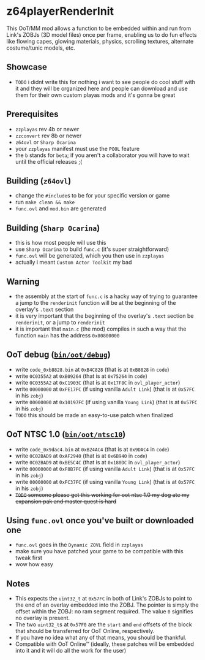 # z64playerRenderInit
This OoT/MM mod allows a function to be embedded within and run from Link's ZOBJs (3D model files) once per frame, enabling us to do fun effects like flowing capes, glowing materials, physics, scrolling textures, alternate costume/tunic models, etc.

## Showcase
 * `TODO` i didnt write this for nothing i want to see people do cool stuff with it and they will be organized here and people can download and use them for their own custom playas mods and it's gonna be great

## Prerequisites
 * `zzplayas` rev 4b or newer
 * `zzconvert` rev 8b or newer
 * `z64ovl` or `Sharp Ocarina`
 * your `zzplayas` manifest must use the `POOL` feature
 * the `b` stands for `beta`; if you aren't a collaborator you will have to wait until the official releases ;(

## Building (`z64ovl`)
 * change the `#include`s to be for your specific version or game
 * run `make clean && make`
 * `func.ovl` and `mod.bin` are generated

## Building (`Sharp Ocarina`)
 * this is how most people will use this
 * use `Sharp Ocarina` to build `func.c` (it's super straightforward)
 * `func.ovl` will be generated, which you then use in `zzplayas`
 * actually i meant `Custom Actor Toolkit` my bad

## Warning
 * the assembly at the start of `func.c` is a hacky way of trying to guarantee a jump to the `renderinit` function will be at the beginning of the overlay's `.text` section
 * it is very important that the beginning of the overlay's `.text` section be `renderinit`, or a jump to `renderinit`
 * it is important that `main.c` (the mod) compiles in such a way that the function `main` has the address `0x80800000`

## OoT debug ([`bin/oot/debug`](bin/oot/debug))
 * write `code_0xb8828.bin` at `0xB4C828` (that is at `0xB8828` in `code`)
 * write `0C0355A2` at `0xB09264` (that is at `0x75264` in `code`)
 * write `0C0355A2` at `0xC1903C` (that is at `0x17F8C` in `ovl_player_actor`)
 * write `00000000` at `0xFE17FC` (if using vanilla `Adult Link`) (that is at `0x57FC` in his `zobj`)
 * write `00000000` at `0x10197FC` (if using vanilla `Young Link`) (that is at `0x57FC` in his `zobj`)
 * `TODO` this should be made an easy-to-use patch when finalized

## OoT NTSC 1.0 ([`bin/oot/ntsc10`](bin/oot/ntsc10))
 * write `code_0x9dac4.bin` at `0xB24AC4` (that is at `0x9DAC4` in `code`)
 * write `0C02BAD9` at `0xAF2940` (that is at `0x6B940` in `code`)
 * write `0C02BAD9` at `0xBE5C4C` (that is at `0x180DC` in `ovl_player_actor`)
 * write `00000000` at `0xF8B7FC` (if using vanilla `Adult Link`) (that is at `0x57FC` in his `zobj`)
 * write `00000000` at `0xFC37FC` (if using vanilla `Young Link`) (that is at `0x57FC` in his `zobj`)
 * ~~`TODO` someone please get this working for oot ntsc 1.0 my dog ate my expansion pak and master quest is hard~~

## Using `func.ovl` once you've built or downloaded one
 * `func.ovl` goes in the `Dynamic ZOVL` field in `zzplayas`
 * make sure you have patched your game to be compatible with this tweak first
 * wow how easy

## Notes
 * This expects the `uint32_t` at `0x57FC` in both of Link's ZOBJs to point to the end of an overlay embedded into the ZOBJ. The pointer is simply the offset within the ZOBJ: no ram segment required. The value `0` signifies no overlay is present.
 * The two `uint32_t`s at `0x57F0` are the `start` and `end` offsets of the block that should be transferred for OoT Online, respectively.
 * If you have no idea what any of that means, you should be thankful.
 * Compatible with OoT Online™ (ideally, these patches will be embedded into it and it will do all the work for the user)
